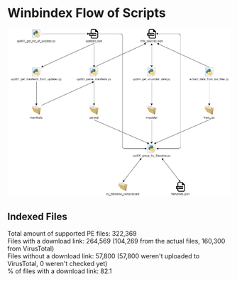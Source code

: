 # Winbindex Flow of Scripts

![winbindex-scripts-flow.png](winbindex-scripts-flow.png)

## Indexed Files

<!--FileStats-->
Total amount of supported PE files: 322,369  
Files with a download link: 264,569 (104,269 from the actual files, 160,300 from VirusTotal)  
Files without a download link: 57,800 (57,800 weren't uploaded to VirusTotal, 0 weren't checked yet)  
% of files with a download link: 82.1  
<!--/FileStats-->
